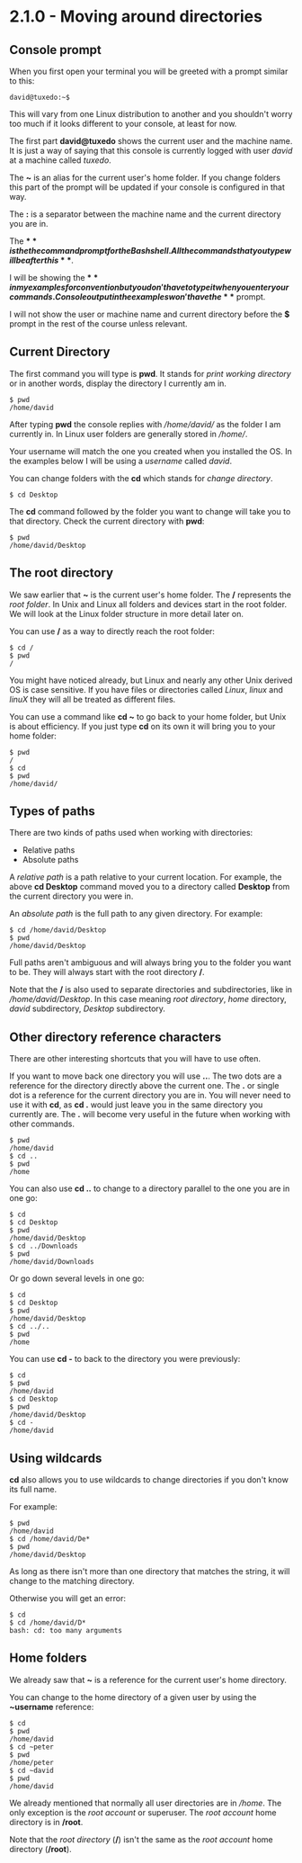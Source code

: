 # 2.1.0 - Moving around directories

## Console prompt

When you first open your terminal you will be greeted with a prompt similar to this:

```text
david@tuxedo:~$
```

This will vary from one Linux distribution to another and you shouldn't worry too much if it looks different to your console, at least for now.

The first part **david@tuxedo** shows the current user and the machine name. It is just a way of saying that this console is currently logged with user _david_ at a machine called _tuxedo_.

The **~** is an alias for the current user's home folder. If you change folders this part of the prompt will be updated if your console is configured in that way.

The **:** is a separator between the machine name and the current directory you are in.

The **$** is the the command prompt for the Bash shell. All the commands that you type will be after this **$**.

I will be showing the **$** in my examples for convention but you don't have to type it when you enter your commands. Console output in the examples won't have the **$** prompt.

I will not show the user or machine name and current directory before the **$** prompt in the rest of the course unless relevant.

## Current Directory

The first command you will type is **pwd**. It stands for _print working directory_ or in another words, display the directory I currently am in.

```text
$ pwd
/home/david
```

After typing **pwd** the console replies with _/home/david/_ as the folder I am currently in. In Linux user folders are generally stored in _/home/_.

Your username will match the one you created when you installed the OS. In the examples below I will be using a _username_ called _david_.

You can change folders with the **cd** which stands for _change directory_.

```text
$ cd Desktop
```

The **cd** command followed by the folder you want to change will take you to that directory. Check the current directory with **pwd**:

```text
$ pwd
/home/david/Desktop
```

## The root directory

We saw earlier that **~** is the current user's home folder. The **/** represents the _root folder_. In Unix and Linux all folders and devices start in the root folder. We will look at the Linux folder structure in more detail later on.

You can use **/** as a way to directly reach the root folder:

```text
$ cd /
$ pwd
/
```

You might have noticed already, but Linux and nearly any other Unix derived OS is case sensitive. If you have files or directories called _Linux_, _linux_ and _linuX_ they will all be treated as different files.

You can use a command like **cd ~** to go back to your home folder, but Unix is about efficiency. If you just type **cd** on its own it will bring you to your home folder:

```text
$ pwd
/
$ cd
$ pwd
/home/david/
```

## Types of paths

There are two kinds of paths used when working with directories:

* Relative paths
* Absolute paths

A _relative path_ is a path relative to your current location. For example, the above **cd Desktop** command moved you to a directory called **Desktop** from the current directory you were in.

An _absolute path_ is the full path to any given directory. For example:

```text
$ cd /home/david/Desktop
$ pwd
/home/david/Desktop
```

Full paths aren't ambiguous and will always bring you to the folder you want to be. They will always start with the root directory **/**.

Note that the **/** is also used to separate directories and subdirectories, like in _/home/david/Desktop_. In this case meaning _root directory_, _home_ directory, _david_ subdirectory, _Desktop_ subdirectory.

## Other directory reference characters

There are other interesting shortcuts that you will have to use often.

If you want to move back one directory you will use **..**. The two dots are a reference for the directory directly above the current one. The **.** or single dot is a reference for the current directory you are in. You will never need to use it with **cd**, as **cd .** would just leave you in the same directory you currently are. The **.** will become very useful in the future when working with other commands.

```text
$ pwd
/home/david
$ cd ..
$ pwd
/home
```

You can also use **cd ..** to change to a directory parallel to the one you are in one go:

```text
$ cd
$ cd Desktop
$ pwd
/home/david/Desktop
$ cd ../Downloads
$ pwd
/home/david/Downloads
```

Or go down several levels in one go:

```text
$ cd
$ cd Desktop
$ pwd
/home/david/Desktop
$ cd ../..
$ pwd
/home
```

You can use **cd -** to back to the directory you were previously:

```text
$ cd
$ pwd
/home/david
$ cd Desktop
$ pwd
/home/david/Desktop
$ cd -
/home/david
```

## Using wildcards

**cd** also allows you to use wildcards to change directories if you don't know its full name.

For example:

```text
$ pwd
/home/david
$ cd /home/david/De*
$ pwd
/home/david/Desktop
```

As long as there isn't more than one directory that matches the string, it will change to the matching directory.

Otherwise you will get an error:

```text
$ cd
$ cd /home/david/D*
bash: cd: too many arguments
```

## Home folders

We already saw that **~** is a reference for the current user's home directory.

You can change to the home directory of a given user by using the **~username** reference:

```text
$ cd
$ pwd
/home/david
$ cd ~peter
$ pwd
/home/peter
$ cd ~david
$ pwd
/home/david
```

We already mentioned that normally all user directories are in _/home_. The only exception is the _root account_ or superuser. The _root account_ home directory is in **/root**.

Note that the _root directory_ \(**/**\) isn't the same as the _root account_ home directory \(**/root**\).

